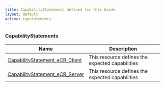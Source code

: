 ```yaml
---
title: CapabilityStatements defined for this Guide
layout: default
active: capstatements
---
```


<!-- { :.no_toc } -->

<!-- TOC  the css styling for this is \pages\assets\css\project.css under 'markdown-toc'-->

<!-- * Do not remove this line (it will not be displayed)
{:toc} -->

<!-- end TOC -->

### CapabilityStatements

<table>
<thead>
<tr>
<th>Name</th>
<th>Description</th>
</tr>
</thead>
<tbody>
<tr>
<td><a href="CapabilityStatement-capabilitystatement-ecr-client.html">CapabilityStatement_eCR_Client</a></td>
<td>This resource defines the expected capabilities </td>
</tr>
<tr>
<td><a href="CapabilityStatement-capabilitystatement-ecr-server.html">CapabilityStatement_eCR_Server</a></td>
<td>This resource defines the expected capabilities </td>
</tr>
</tbody>
</table>
